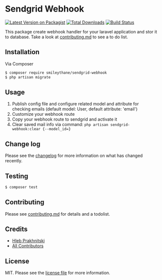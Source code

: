 # Sendgrid Webhook

[![Latest Version on Packagist][ico-version]][link-packagist]
[![Total Downloads][ico-downloads]][link-downloads]
[![Build Status][ico-travis]][link-travis]

This package create webhook handler for your laravel application and stor it to database.
Take a look at [contributing.md](contributing.md) to see a to do list.

## Installation

Via Composer

``` bash
$ composer require smileythane/sendgrid-webhook
$ php artisan migrate
```

## Usage

1. Publish config file and configure related model and attribute for checking emails (default model: User, default attribute: 'email') 
2. Customize your webhook route
3. Copy your webhook route to sendgrid and activate it
4. Clear saved mail info via command:
   ``` php artisan sendgrid-webhook:clear {--model_id=} ```

## Change log

Please see the [changelog](changelog.md) for more information on what has changed recently.

## Testing

``` bash
$ composer test
```

## Contributing

Please see [contributing.md](contributing.md) for details and a todolist.

## Credits

- [Hleb Prakhnitski][link-author]
- [All Contributors][link-contributors]

## License

MIT. Please see the [license file](license.md) for more information.

[ico-version]: https://img.shields.io/packagist/v/smileythane/sendgrid-webhook.svg?style=flat-square
[ico-downloads]: https://img.shields.io/packagist/dt/smileythane/sendgrid-webhook.svg?style=flat-square
[ico-travis]: https://img.shields.io/travis/smileythane/sendgrid-webhook/master.svg?style=flat-square
[ico-styleci]: https://styleci.io/repos/12345678/shield

[link-packagist]: https://packagist.org/packages/smileythane/sendgrid-webhook
[link-downloads]: https://packagist.org/packages/smileythane/sendgrid-webhook
[link-travis]: https://travis-ci.org/smileythane/sendgrid-webhook
[link-author]: https://github.com/smileythane
[link-contributors]: ../../contributors
